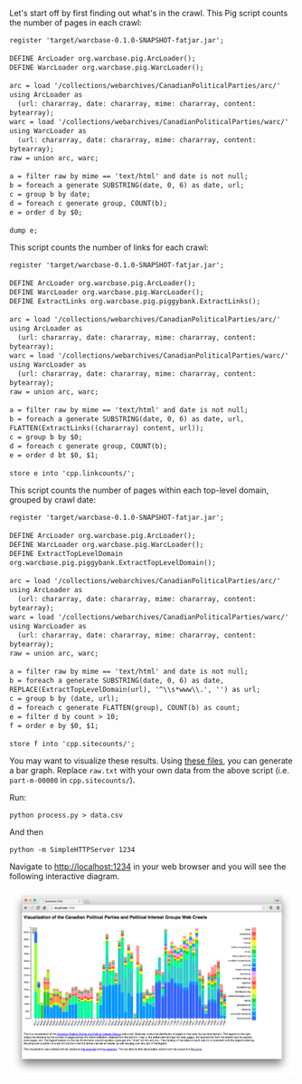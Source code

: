Let's start off by first finding out what's in the crawl. This Pig script counts the number of pages in each crawl:

```
register 'target/warcbase-0.1.0-SNAPSHOT-fatjar.jar';

DEFINE ArcLoader org.warcbase.pig.ArcLoader();
DEFINE WarcLoader org.warcbase.pig.WarcLoader();

arc = load '/collections/webarchives/CanadianPoliticalParties/arc/' using ArcLoader as
  (url: chararray, date: chararray, mime: chararray, content: bytearray);
warc = load '/collections/webarchives/CanadianPoliticalParties/warc/' using WarcLoader as
  (url: chararray, date: chararray, mime: chararray, content: bytearray);
raw = union arc, warc;

a = filter raw by mime == 'text/html' and date is not null;
b = foreach a generate SUBSTRING(date, 0, 6) as date, url;
c = group b by date;
d = foreach c generate group, COUNT(b);
e = order d by $0;

dump e;
```

This script counts the number of links for each crawl:

```
register 'target/warcbase-0.1.0-SNAPSHOT-fatjar.jar';

DEFINE ArcLoader org.warcbase.pig.ArcLoader();
DEFINE WarcLoader org.warcbase.pig.WarcLoader();
DEFINE ExtractLinks org.warcbase.pig.piggybank.ExtractLinks();

arc = load '/collections/webarchives/CanadianPoliticalParties/arc/' using ArcLoader as
  (url: chararray, date: chararray, mime: chararray, content: bytearray);
warc = load '/collections/webarchives/CanadianPoliticalParties/warc/' using WarcLoader as
  (url: chararray, date: chararray, mime: chararray, content: bytearray);
raw = union arc, warc;

a = filter raw by mime == 'text/html' and date is not null;
b = foreach a generate SUBSTRING(date, 0, 6) as date, url, FLATTEN(ExtractLinks((chararray) content, url));
c = group b by $0;
d = foreach c generate group, COUNT(b);
e = order d bt $0, $1;

store e into 'cpp.linkcounts/';
```

This script counts the number of pages within each top-level domain, grouped by crawl date:

```
register 'target/warcbase-0.1.0-SNAPSHOT-fatjar.jar';

DEFINE ArcLoader org.warcbase.pig.ArcLoader();
DEFINE WarcLoader org.warcbase.pig.WarcLoader();
DEFINE ExtractTopLevelDomain org.warcbase.pig.piggybank.ExtractTopLevelDomain();

arc = load '/collections/webarchives/CanadianPoliticalParties/arc/' using ArcLoader as
  (url: chararray, date: chararray, mime: chararray, content: bytearray);
warc = load '/collections/webarchives/CanadianPoliticalParties/warc/' using WarcLoader as
  (url: chararray, date: chararray, mime: chararray, content: bytearray);
raw = union arc, warc;

a = filter raw by mime == 'text/html' and date is not null;
b = foreach a generate SUBSTRING(date, 0, 6) as date, REPLACE(ExtractTopLevelDomain(url), '^\\s*www\\.', '') as url;
c = group b by (date, url);
d = foreach c generate FLATTEN(group), COUNT(b) as count;
e = filter d by count > 10;
f = order e by $0, $1;

store f into 'cpp.sitecounts/';
```

You may want to visualize these results. Using [these files](https://github.com/lintool/warcbase/tree/master/vis/crawl-sites), you can generate a bar graph. Replace `raw.txt` with your own data from the above script (i.e. `part-m-00000` in `cpp.sitecounts/`). 

Run:

```
python process.py > data.csv
```

And then 

```
python -m SimpleHTTPServer 1234
```

Navigate to <http://localhost:1234> in your web browser and you will see the following interactive diagram.

![](https://github.com/ianmilligan1/WAHR/blob/master/walkthroughs/images/crawl-viz.png)